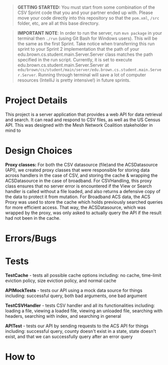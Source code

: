 > **GETTING STARTED:** You must start from some combination of the CSV Sprint code that you and your partner ended up with. Please move your code directly into this repository so that the `pom.xml`, `/src` folder, etc, are all at this base directory.

> **IMPORTANT NOTE**: In order to run the server, run `mvn package` in your terminal then `./run` (using Git Bash for Windows users). This will be the same as the first Sprint. Take notice when transferring this run sprint to your Sprint 2 implementation that the path of your edu.brown.cs.student.main.Server.Server class matches the path specified in the run script. Currently, it is set to execute edu.brown.cs.student.main.Server.Server at `edu/brown/cs/student/main/server/edu.brown.cs.student.main.Server.Server`. Running through terminal will save a lot of computer resources (IntelliJ is pretty intensive!) in future sprints.

# Project Details
This project is a server application that provides a web API for data
retrieval and search. It can read and respond to CSV files, as well as the US
Census API. This was designed with the Mesh Network Coalition stakeholder in mind to

# Design Choices
**Proxy classes:**
For both the CSV datasource (file)and the ACSDatasource (API), we created proxy classes that were
responsible for storing data across handlers in the case of CSV, and storing the cache & wrapping
the ACSDatasource in the case of broadband.
  For CSVHandling, this proxy class ensures that no server error is encountered if the View or
  Search handler is called without a file loaded, and also returns a defensive copy of the data to
  protect it from mutation.
  For Broadband ACS data, the ACS Proxy was used to store the cache which holds previously searched
  queries for more efficient access. That way, the ACSDatasource, which was wrapped by the proxy,
  was only asked to actually query the API if the result had not been in the cache.


# Errors/Bugs

# Tests
  **TestCache** - tests all possible cache options including: no cache, time-limit eviction policy, size eviction policy,
                and normal cache

  **APIMockTests** - tests our API using a mock data source for things including: successful query, both bad arguments, one bad argument

  **TestCSVHandler** - tests CSV handler and all its functionalities including: loading a file, viewing a loaded file, 
                    viewing an unloaded file, searching with headers, searching with index, and searching in general

  **APITest** - tests our API by sending requests to the ACS API for things including: successful query, county doesn't 
                exist in a state, state doesn't exist, and that we can successfully query after an error query



  

# How to
